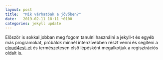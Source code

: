 ```yaml
---
layout: post
title:  "Mik várhatóak a jövőben?"
date:   2019-02-11 18:11 +0100
categories: jekyll update
---
```

Először is sokkal jobban meg fogom tanulni használni a jekyll-t és egyéb más programokat, próbálok minnél intenzívebben részt venni és segíteni a [cloud4est-et](https://cloud4est.com/)  és természetesen első lépésként megalkotjuk a regisztrációs oldalt is.
